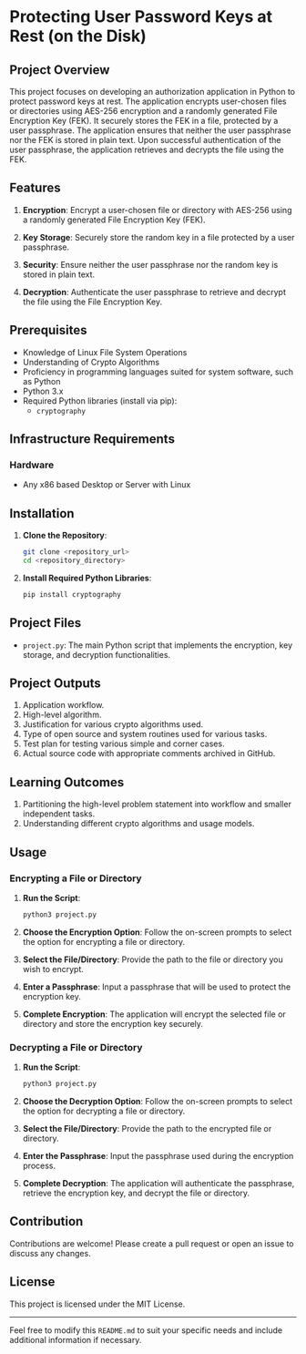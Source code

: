 # Protecting User Password Keys at Rest (on the Disk)

## Project Overview

This project focuses on developing an authorization application in Python to protect password keys at rest. The application encrypts user-chosen files or directories using AES-256 encryption and a randomly generated File Encryption Key (FEK). It securely stores the FEK in a file, protected by a user passphrase. The application ensures that neither the user passphrase nor the FEK is stored in plain text. Upon successful authentication of the user passphrase, the application retrieves and decrypts the file using the FEK.

## Features

1. **Encryption**: Encrypt a user-chosen file or directory with AES-256 using a randomly generated File Encryption Key (FEK).

2. **Key Storage**: Securely store the random key in a file protected by a user passphrase.

3. **Security**: Ensure neither the user passphrase nor the random key is stored in plain text.

4. **Decryption**: Authenticate the user passphrase to retrieve and decrypt the file using the File Encryption Key.

## Prerequisites

- Knowledge of Linux File System Operations
- Understanding of Crypto Algorithms
- Proficiency in programming languages suited for system software, such as Python
- Python 3.x
- Required Python libraries (install via pip):
  - `cryptography`

## Infrastructure Requirements

### Hardware

- Any x86 based Desktop or Server with Linux

## Installation

1. **Clone the Repository**:
    ```sh
    git clone <repository_url>
    cd <repository_directory>
    ```

2. **Install Required Python Libraries**:
    ```sh
    pip install cryptography 
    ```

## Project Files

- `project.py`: The main Python script that implements the encryption, key storage, and decryption functionalities.

## Project Outputs

1. Application workflow.
2. High-level algorithm.
3. Justification for various crypto algorithms used.
4. Type of open source and system routines used for various tasks.
5. Test plan for testing various simple and corner cases.
6. Actual source code with appropriate comments archived in GitHub.

## Learning Outcomes

1. Partitioning the high-level problem statement into workflow and smaller independent tasks.
2. Understanding different crypto algorithms and usage models.

## Usage

### Encrypting a File or Directory

1. **Run the Script**: 
    ```sh
    python3 project.py
    ```

2. **Choose the Encryption Option**: Follow the on-screen prompts to select the option for encrypting a file or directory.

3. **Select the File/Directory**: Provide the path to the file or directory you wish to encrypt.

4. **Enter a Passphrase**: Input a passphrase that will be used to protect the encryption key.

5. **Complete Encryption**: The application will encrypt the selected file or directory and store the encryption key securely.

### Decrypting a File or Directory

1. **Run the Script**: 
    ```sh
    python3 project.py
    ```

2. **Choose the Decryption Option**: Follow the on-screen prompts to select the option for decrypting a file or directory.

3. **Select the File/Directory**: Provide the path to the encrypted file or directory.

4. **Enter the Passphrase**: Input the passphrase used during the encryption process.

5. **Complete Decryption**: The application will authenticate the passphrase, retrieve the encryption key, and decrypt the file or directory.

## Contribution

Contributions are welcome! Please create a pull request or open an issue to discuss any changes.

## License

This project is licensed under the MIT License.

---

Feel free to modify this `README.md` to suit your specific needs and include additional information if necessary.

